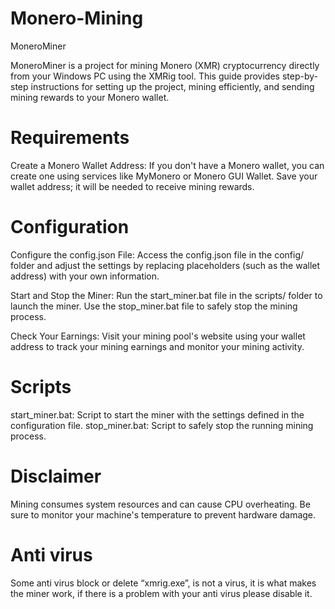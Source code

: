 # Monero-Mining

MoneroMiner

MoneroMiner is a project for mining Monero (XMR) cryptocurrency directly from your Windows PC using the XMRig tool. This guide provides step-by-step instructions for setting up the project, mining efficiently, and sending mining rewards to your Monero wallet.


# Requirements

Create a Monero Wallet Address: If you don't have a Monero wallet, you can create one using services like MyMonero or Monero GUI Wallet. Save your wallet address; it will be needed to receive mining rewards.


# Configuration

Configure the config.json File:
    Access the config.json file in the config/ folder and adjust the settings by replacing placeholders (such as the wallet address) with your own information.

Start and Stop the Miner:
    Run the start_miner.bat file in the scripts/ folder to launch the miner.
    Use the stop_miner.bat file to safely stop the mining process.

Check Your Earnings:
    Visit your mining pool's website using your wallet address to track your mining earnings and monitor your mining activity.


# Scripts

start_miner.bat: Script to start the miner with the settings defined in the configuration file.
stop_miner.bat: Script to safely stop the running mining process.

# Disclaimer

Mining consumes system resources and can cause CPU overheating. Be sure to monitor your machine's temperature to prevent hardware damage.

# Anti virus 

Some anti virus block or delete “xmrig.exe”, is not a virus, it is what makes the miner work, if there is a problem with your anti virus please disable it.
